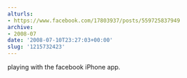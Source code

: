 ```yaml
---
alturls:
- https://www.facebook.com/17803937/posts/559725837949
archive:
- 2008-07
date: '2008-07-10T23:27:03+00:00'
slug: '1215732423'
---
```


playing with the facebook iPhone app.

